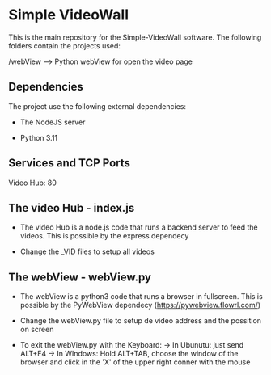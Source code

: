 # Simple VideoWall

This is the main repository for the Simple-VideoWall software. The following folders contain the projects used:

/webView --> Python webView for open the video page
 
Dependencies
------------

The project use the following external dependencies:

* The NodeJS server

* Python 3.11

Services and TCP Ports
----------------------
Video Hub: 80

The video Hub - index.js
---------------------
* The  video Hub is a node.js code that runs a backend server to feed the videos. This is possible by the express dependecy

* Change the _VID files to setup all videos 

The webView - webView.py
---------------------
* The webView is a python3 code that runs a browser in fullscreen. This is possible by the PyWebView dependecy (https://pywebview.flowrl.com/)

* Change the webView.py file to setup de video address and the possition on screen

* To exit the webView.py with the Keyboard:
  -> In Ubunutu: just send ALT+F4
  -> In WIndows: Hold ALT+TAB, choose the window of the browser and click in the 'X' of the upper right conner with the mouse


